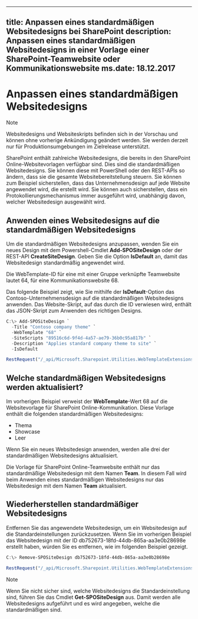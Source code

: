  ---
title: Anpassen eines standardmäßigen Websitedesigns bei SharePoint description: Anpassen eines standardmäßigen Websitedesigns in einer Vorlage einer SharePoint-Teamwebsite oder Kommunikationswebsite ms.date: 18.12.2017
---

# <a name="customize-a-default-site-design"></a>Anpassen eines standardmäßigen Websitedesigns

> [!NOTE]
> Websitedesigns und Websiteskripts befinden sich in der Vorschau und können ohne vorherige Ankündigung geändert werden. Sie werden derzeit nur für Produktionsumgebungen im Zielrelease unterstützt.

SharePoint enthält zahlreiche Websitedesigns, die bereits in den SharePoint Online-Websitevorlagen verfügbar sind. Dies sind die standardmäßigen Websitedesigns. Sie können diese mit PowerShell oder den REST-APIs so ändern, dass sie die gesamte Websitebereitstellung steuern. Sie können zum Beispiel sicherstellen, dass das Unternehmensdesign auf jede Website angewendet wird, die erstellt wird. Sie können auch sicherstellen, dass ein Protokollierungsmechanismus immer ausgeführt wird, unabhängig davon, welcher Websitedesign ausgewählt wird.

## <a name="apply-a-site-design-to-the-default-site-designs"></a>Anwenden eines Websitedesigns auf die standardmäßigen Websitedesigns

Um die standardmäßigen Websitedesigns anzupassen, wenden Sie ein neues Design mit dem Powershell-Cmdlet **Add-SPOSiteDesign** oder der REST-API **CreateSiteDesign**. Geben Sie die Option **IsDefault** an, damit das Websitedesign standardmäßig angewendet wird. 

Die WebTemplate-ID für eine mit einer Gruppe verknüpfte Teamwebsite lautet 64, für eine Kommunikationswebsite 68.

Das folgende Beispiel zeigt, wie Sie mithilfe der **IsDefault**-Option das Contoso-Unternehmensdesign auf die standardmäßigen Websitedesigns anwenden. Das Website-Skript, auf das durch die ID verwiesen wird, enthält das JSON-Skript zum Anwenden des richtigen Designs.

```powershell
C:\> Add-SPOSiteDesign `
  -Title "Contoso company theme" `
  -WebTemplate "68" `
  -SiteScripts "89516c6d-9f4d-4a57-ae79-36b0c95a817b" `
  -Description "Applies standard company theme to site" `
  -IsDefault
```
```javascript
RestRequest("/_api/Microsoft.Sharepoint.Utilities.WebTemplateExtensions.SiteScriptUtility.CreateSiteDesign", {info:{Title:"Contoso company theme", Description:"Applies standard company theme to site", SiteScriptIds:["89516c6d-9f4d-4a57-ae79-36b0c95a817b"],  WebTemplate:"68", IsDefault: true}});
```

## <a name="which-default-site-designs-are-updated"></a>Welche standardmäßigen Websitedesigns werden aktualisiert?

Im vorherigen Beispiel verweist der **WebTemplate**-Wert 68 auf die Websitevorlage für SharePoint Online-Kommunikation. Diese Vorlage enthält die folgenden standardmäßigen Websitedesigns:

- Thema
- Showcase
- Leer

Wenn Sie ein neues Websitedesign anwenden, werden alle drei der standardmäßigen Websitedesigns aktualisiert.

Die Vorlage für SharePoint Online-Teamwebsite enthält nur das standardmäßige Websitedesign mit dem Namen **Team**. In diesem Fall wird beim Anwenden eines standardmäßigen Websitedesigns nur das Websitedesign mit dem Namen **Team** aktualisiert.

## <a name="restoring-the-default-site-designs"></a>Wiederherstellen standardmäßiger Websitedesigns

Entfernen Sie das angewendete Websitedesign, um ein Websitedesign auf die Standardeinstellungen zurückzusetzen. Wenn Sie im vorherigen Beispiel das Websitedesign mit der ID db752673-18fd-44db-865a-aa3e0b28698e erstellt haben, würden Sie es entfernen, wie im folgenden Beispiel gezeigt.

```powershell
C:\> Remove-SPOSiteDesign db752673-18fd-44db-865a-aa3e0b28698e
```
```javascript
RestRequest("/_api/Microsoft.Sharepoint.Utilities.WebTemplateExtensions.SiteScriptUtility.DeleteSiteDesign", {id:"db752673-18fd-44db-865a-aa3e0b28698e"});
```

> [!NOTE]
> Wenn Sie nicht sicher sind, welche Websitedesigns die Standardeinstellung sind, führen Sie das Cmdlet **Get-SPOSiteDesign** aus. Damit werden alle Websitedesigns aufgeführt und es wird angegeben, welche die standardmäßigen sind.
